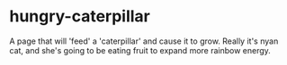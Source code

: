# hungry-caterpillar

A page that will 'feed' a 'caterpillar' and cause it to grow. 
Really it's nyan cat, and she's going to be eating fruit to expand more rainbow energy. 
